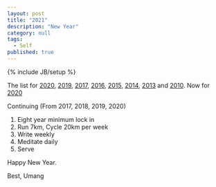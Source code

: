 ```yaml
---
layout: post
title: "2021"
description: "New Year"
category: null
tags: 
  - Self
published: true
---
```

 
{% include JB/setup %}

The list for [2020](https://umangsaini.cricket/2019/12/2020/), [2019](http://umangsaini.cricket/2018/12/2019/), [2017](https://umangsaini.cricket/2016/12/2017/), [2016](http://umangsaini.cricket/2015/12/2016/), [2015](http://umangsaini.cricket/2014/12/2015/), [2014](http://umangsaini.cricket/2013/12/2014/), [2013](http://umangsaini.cricket/2012/12/2013/) and [2010](http://umangsaini.cricket/2009/12/resolve/). Now for [2020](http://umangsaini.cricket/2019/12/2020/)

Continuing (From 2017, 2018, 2019, 2020)
1. Eight year minimum lock in
2. Run 7km, Cycle 20km per week
3. Write weekly
4. Meditate daily
5. Serve

Happy New Year.

Best, Umang
